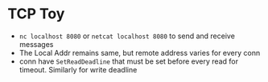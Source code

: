 # TCP Toy
* `nc localhost 8080` or `netcat localhost 8080` to send and receive messages
* The Local Addr remains same, but remote address varies for every conn
* conn have `SetReadDeadline` that must be set before every read for timeout. Similarly for write deadline
